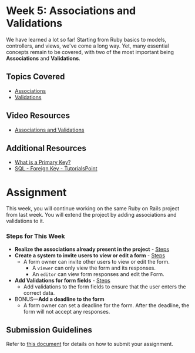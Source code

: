 # Week 5: Associations and Validations

We have learned a lot so far! Starting from Ruby basics to models, controllers, and views, we've come a long way. Yet,
many essential concepts remain to be covered, with two of the most important being **Associations** and **Validations**.

## Topics Covered

* [Associations](https://guides.rubyonrails.org/association_basics.html)
* [Validations](https://edgeguides.rubyonrails.org/active_record_validations.html)

## Video Resources

* [Associations and Validations](https://youtu.be/D9aTFvzj1xo?si=EhuC9snUlgMFJBN7)

## Additional Resources

* [What is a Primary Key?](https://www.lifewire.com/primary-key-definition-1019179)
* [SQL - Foreign Key - TutorialsPoint](https://www.tutorialspoint.com/sql/sql-foreign-key.htm)

# Assignment

This week, you will continue working on the same Ruby on Rails project from last week. You will extend the project by
adding associations and validations to it.

### Steps for This Week

* **Realize the associations already present in the project** - [Steps](./associations.md)
* **Create a system to invite users to view or edit a form** - [Steps](./invite_users.md)
    * A form owner can invite other users to view or edit the form.
        * A `viewer` can only view the form and its responses.
        * An `editor` can view form responses and edit the Form.
* **Add Validations for form fields** - [Steps](./validations.md)
    * Add validations to the form fields to ensure that the user enters the correct data.
* BONUS—**Add a deadline to the form**
    * A form owner can set a deadline for the form. After the deadline, the form will not accept any responses.

## Submission Guidelines

Refer to [this document](../submission-instructions.md) for details on how to submit your assignment.
